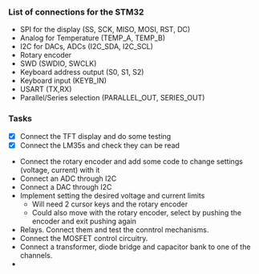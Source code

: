 ### List of connections for the STM32

- SPI for the display  (SS, SCK, MISO, MOSI, RST, DC)
- Analog for Temperature (TEMP_A, TEMP_B)
- I2C for DACs, ADCs  (I2C_SDA, I2C_SCL)
- Rotary encoder 
- SWD  (SWDIO, SWCLK)
- Keyboard address output  (S0, S1, S2)
- Keyboard input (KEYB_IN)
- USART (TX,RX)
- Parallel/Series selection  (PARALLEL_OUT, SERIES_OUT)

### Tasks
- [x] Connect the TFT display and do some testing
- [x] Connect the LM35s and check they can be read
- Connect the rotary encoder and add some code to change settings (voltage, current) with it
- Connect an ADC through I2C
- Connect a DAC through I2C
- Implement setting the desired voltage and current limits
    - Will need 2 cursor keys and the rotary encoder
    - Could also move with the rotary encoder, select by pushing the encoder and exit pushing again
- Relays. Connect them and test the conntrol mechanisms.
- Connect the MOSFET control circuitry.
- Connect a transformer, diode bridge and capacitor bank to one of the channels.
- 
